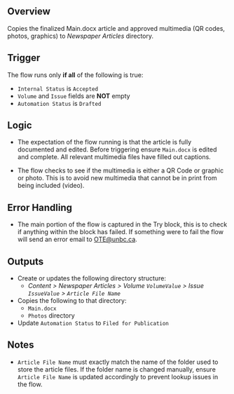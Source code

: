 ## Overview
Copies the finalized Main.docx article and approved multimedia (QR codes, photos, graphics) to *Newspaper Articles* directory. 

## Trigger

The flow runs only **if all** of the following is true:
- `Internal Status` is `Accepted`
- `Volume` and `Issue` fields are **NOT** empty
- `Automation Status` is `Drafted`

## Logic

- The expectation of the flow running is that the article is fully documented and edited. Before triggering ensure `Main.docx` is edited and complete. All relevant multimedia files have filled out captions.

- The flow checks to see if the multimedia is either a QR Code or graphic or photo. This is to avoid new multimedia that cannot be in print from being included (video).

## Error Handling 

- The main portion of the flow is captured in the Try block, this is to check if anything within the block has failed. If something were to fail the flow will send an error email to [OTE@unbc.ca](mailto:OTE@unbc.ca).

## Outputs

-  Create or updates the following directory structure:
   -  *Content > Newspaper Articles >  Volume `VolumeValue` > Issue `IssueValue` > `Article File Name`*
-  Copies the following to that directory:
   -  `Main.docx`
   -  `Photos` directory
- Update `Automation Status` to `Filed for Publication`

## Notes

- `Article File Name` must exactly match the name of the folder used to store the article files.
If the folder name is changed manually, ensure `Article File Name` is updated accordingly to prevent lookup issues in the flow.


